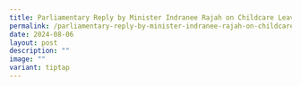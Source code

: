 ```yaml
---
title: Parliamentary Reply by Minister Indranee Rajah on Childcare Leave
permalink: /parliamentary-reply-by-minister-indranee-rajah-on-childcare-leave/
date: 2024-08-06
layout: post
description: ""
image: ""
variant: tiptap
---
```

